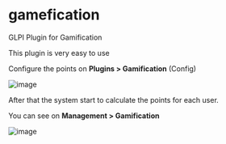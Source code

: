 # gamefication
GLPI Plugin for Gamification

This plugin is very easy to use

Configure the points on **Plugins > Gamification** (Config) 

![image](https://user-images.githubusercontent.com/94056915/154176285-cf38bdef-7104-4da3-a931-effcefa03d30.png)


After that the system start to calculate the points for each user.

You can see on **Management > Gamification**

![image](https://user-images.githubusercontent.com/94056915/154176653-868f3e29-21f2-4384-ab3a-f3c07ca8b7e0.png)
